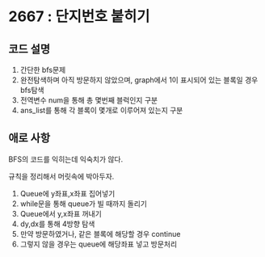 # 2667 : 단지번호 붙히기
## 코드 설명

1. 간단한 bfs문제
2. 완전탐색하며 아직 방문하지 않았으며, graph에서 1이 표시되어 있는 블록일 경우 bfs탐색
3. 전역변수 num을 통해 총 몇번째 블럭인지 구분
4. ans_list를 통해 각 블록이 몇개로 이루어져 있는지 구분

## 애로 사항

BFS의 코드를 익히는데 익숙치가 않다.

규칙을 정리해서 머릿속에 박아두자.

1. Queue에 y좌표,x좌표 집어넣기
2. while문을 통해 queue가 빌 때까지 돌리기
3. Queue에서 y,x좌표 꺼내기
4. dy,dx를 통해 4방향 탐색
5. 만약 방문하였거나, 같은 블록에 해당할 경우 continue
6. 그렇지 않을 경우는 queue에 해당좌표 넣고 방문처리